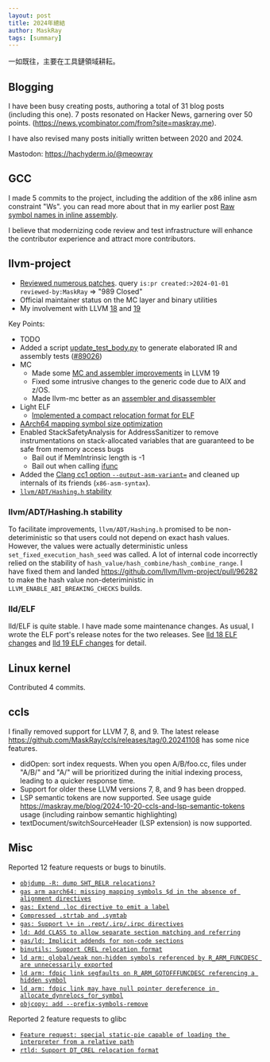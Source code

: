 ```yaml
---
layout: post
title: 2024年總結
author: MaskRay
tags: [summary]
---
```


一如既往，主要在工具鏈領域耕耘。

## Blogging

I have been busy creating posts, authoring a total of 31 blog posts (including this one).
7 posts resonated on Hacker News, garnering over 50 points. (<https://news.ycombinator.com/from?site=maskray.me>).

I have also revised many posts initially written between 2020 and 2024.

Mastodon: <https://hachyderm.io/@meowray>

<!-- more -->

## GCC

I made 5 commits to the project, including the addition of the x86 inline asm constraint "Ws".
you can read more about that in my earlier post [Raw symbol names in inline assembly](/blog/2024-01-30-raw-symbol-names-in-inline-assembly).

I believe that modernizing code review and test infrastructure will enhance the contributor experience and attract more contributors.

## llvm-project

* [Reviewed numerous patches](https://github.com/llvm/llvm-project/pulls?q=sort%3Aupdated-desc+is%3Apr+created%3A%3E2024-01-01+reviewed-by%3AMaskRay). query `is:pr created:>2024-01-01 reviewed-by:MaskRay` => "989 Closed"
* Official maintainer status on the MC layer and binary utilities
* My involvement with LLVM [18](/blog/2024-02-25-my-involvement-with-llvm-18) and [19](/blog/2024-08-18-my-involvement-with-llvm-19)

Key Points:

* TODO
* Added a script [update_test_body.py](https://llvm.org/docs/TestingGuide.html#elaborated-tests) to generate elaborated IR and assembly tests ([#89026](https://github.com/llvm/llvm-project/pull/89026))
* MC
  + Made some [MC and assembler improvements](/blog/2024-06-30-integrated-assembler-improvements-in-llvm-19) in LLVM 19
  + Fixed some intrusive changes to the generic code due to AIX and z/OS.
  + Made llvm-mc better as an [assembler and disassembler](/blog/2024-12-22-simplifying-disassembly-with-llvm-tools)
* Light ELF
  + [Implemented a compact relocation format for ELF](/blog/2024-03-09-a-compact-relocation-format-for-elf)
* [AArch64 mapping symbol size optimization](/blog/2024-07-21-mapping-symbols-rethinking-for-efficiency)
* Enabled StackSafetyAnalysis for AddressSanitizer to remove instrumentations on stack-allocated variables that are guaranteed to be safe from memory access bugs
  + Bail out if MemIntrinsic length is -1
  + Bail out when calling [ifunc](/blog/2021-01-18-gnu-indirect-function)
* Added the [Clang cc1 option `--output-asm-variant=`](https://github.com/llvm/llvm-project/pull/109360) and cleaned up internals of its friends (`x86-asm-syntax`).
* [`llvm/ADT/Hashing.h` stability](/blog/2024-06-30-integrated-assembler-improvements-in-llvm-19#hashing)

### llvm/ADT/Hashing.h stability

To facilitate improvements, `llvm/ADT/Hashing.h` promised to be non-deteriministic so that users could not depend on exact hash values.
However, the values were actually deterministic unless `set_fixed_execution_hash_seed` was called.
A lot of internal code incorrectly relied on the stability of `hash_value/hash_combine/hash_combine_range`.
I have fixed them and landed <https://github.com/llvm/llvm-project/pull/96282> to make the hash value non-deteriministic in `LLVM_ENABLE_ABI_BREAKING_CHECKS` builds.

### lld/ELF

lld/ELF is quite stable. I have made some maintenance changes.
As usual, I wrote the ELF port's release notes for the two releases.
See [lld 18 ELF changes](/blog/2024-02-18-lld-18-elf-changes) and [lld 19 ELF changes](/blog/2024-08-04-lld-19-elf-changes) for detail.

## Linux kernel

Contributed 4 commits.

## ccls

I finally removed support for LLVM 7, 8, and 9.
The latest release <https://github.com/MaskRay/ccls/releases/tag/0.20241108> has some nice features.

* didOpen: sort index requests. When you open A/B/foo.cc, files under "A/B/" and "A/" will be prioritized during the initial indexing process, leading to a quicker response time.
* Support for older these LLVM versions 7, 8, and 9 has been dropped.
* LSP semantic tokens are now supported. See usage guide https://maskray.me/blog/2024-10-20-ccls-and-lsp-semantic-tokens usage (including rainbow semantic highlighting)
* textDocument/switchSourceHeader (LSP extension) is now supported.

## Misc

Reported 12 feature requests or bugs to binutils.

<!--
https://sourceware.org/bugzilla/buglist.cgi?email1=i%40maskray.me&emailreporter1=1&order=bug_id%20DESC&product=binutils&query_format=advanced
copy($$('.bz_short_desc_column > a').map( x => `* [\`${x.textContent.trim()}\`](${x.href})`).join('\n'))
-->

* [`objdump -R: dump SHT_RELR relocations?`](https://sourceware.org/bugzilla/show_bug.cgi?id=32459)
* [`gas arm aarch64: missing mapping symbols $d in the absence of alignment directives`](https://sourceware.org/bugzilla/show_bug.cgi?id=32082)
* [`gas: Extend .loc directive to emit a label`](https://sourceware.org/bugzilla/show_bug.cgi?id=31955)
* [`Compressed .strtab and .symtab`](https://sourceware.org/bugzilla/show_bug.cgi?id=31884)
* [`gas: Support \+ in .rept/.irp/.irpc directives`](https://sourceware.org/bugzilla/show_bug.cgi?id=31752)
* [`ld: Add CLASS to allow separate section matching and referring`](https://sourceware.org/bugzilla/show_bug.cgi?id=31688)
* [`gas/ld: Implicit addends for non-code sections`](https://sourceware.org/bugzilla/show_bug.cgi?id=31567)
* [`binutils: Support CREL relocation format`](https://sourceware.org/bugzilla/show_bug.cgi?id=31475)
* [`ld arm: global/weak non-hidden symbols referenced by R_ARM_FUNCDESC are unnecessarily exported`](https://sourceware.org/bugzilla/show_bug.cgi?id=31409)
* [`ld arm: fdpic link segfaults on R_ARM_GOTOFFFUNCDESC referencing a hidden symbol`](https://sourceware.org/bugzilla/show_bug.cgi?id=31408)
* [`ld arm: fdpic link may have null pointer dereference in allocate_dynrelocs_for_symbol`](https://sourceware.org/bugzilla/show_bug.cgi?id=31407)
* [`objcopy: add --prefix-symbols-remove`](https://sourceware.org/bugzilla/show_bug.cgi?id=31292)

Reported 2 feature requests to glibc

* [`Feature request: special static-pie capable of loading the interpreter from a relative path`](https://sourceware.org/bugzilla/show_bug.cgi?id=31959)
* [`rtld: Support DT_CREL relocation format`](https://sourceware.org/bugzilla/show_bug.cgi?id=31541)
